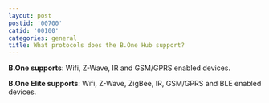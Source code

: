 ```yaml
---
layout: post
postid: '00700'
catid: '00100'
categories: general
title: What protocols does the B.One Hub support?
---
```


**B.One supports**: Wifi, Z-Wave, IR and GSM/GPRS enabled devices.

**B.One Elite supports**: Wifi, Z-Wave, ZigBee, IR, GSM/GPRS and BLE enabled devices.
